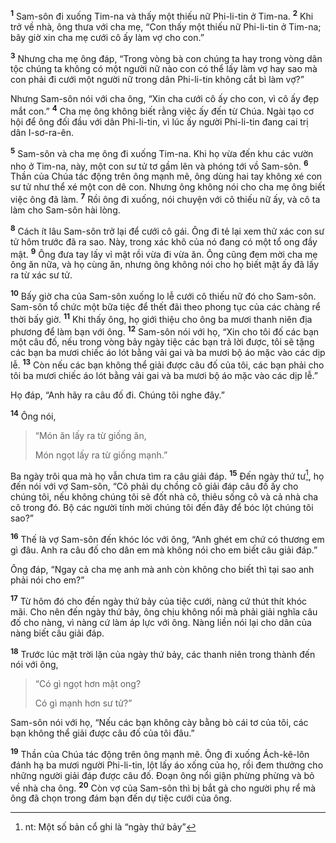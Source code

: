 <sup><b>1</b></sup> Sam-sôn đi xuống Tim-na và thấy một thiếu nữ Phi-li-tin ở Tim-na. <sup><b>2</b></sup> Khi trở về nhà, ông thưa với cha mẹ, “Con thấy một thiếu nữ Phi-li-tin ở Tim-na; bây giờ xin cha mẹ cưới cô ấy làm vợ cho con.”

<sup><b>3</b></sup> Nhưng cha mẹ ông đáp, “Trong vòng bà con chúng ta hay trong vòng dân tộc chúng ta không có một người nữ nào con có thể lấy làm vợ hay sao mà con phải đi cưới một người nữ trong dân Phi-li-tin không cắt bì làm vợ?”

Nhưng Sam-sôn nói với cha ông, “Xin cha cưới cô ấy cho con, vì cô ấy đẹp mắt con.” <sup><b>4</b></sup> Cha mẹ ông không biết rằng việc ấy đến từ Chúa. Ngài tạo cơ hội để ông đối đầu với dân Phi-li-tin, vì lúc ấy người Phi-li-tin đang cai trị dân I-sơ-ra-ên.

<sup><b>5</b></sup> Sam-sôn và cha mẹ ông đi xuống Tim-na. Khi họ vừa đến khu các vườn nho ở Tim-na, này, một con sư tử tơ gầm lên và phóng tới vồ Sam-sôn. <sup><b>6</b></sup> Thần của Chúa tác động trên ông mạnh mẽ, ông dùng hai tay không xé con sư tử như thể xé một con dê con. Nhưng ông không nói cho cha mẹ ông biết việc ông đã làm. <sup><b>7</b></sup> Rồi ông đi xuống, nói chuyện với cô thiếu nữ ấy, và cô ta làm cho Sam-sôn hài lòng.

<sup><b>8</b></sup> Cách ít lâu Sam-sôn trở lại để cưới cô gái. Ông đi tẻ lại xem thử xác con sư tử hôm trước đã ra sao. Này, trong xác khô của nó đang có một tổ ong đầy mật. <sup><b>9</b></sup> Ông đưa tay lấy vỉ mật rồi vừa đi vừa ăn. Ông cũng đem mời cha mẹ ông ăn nữa, và họ cùng ăn, nhưng ông không nói cho họ biết mật ấy đã lấy ra từ xác sư tử.

<sup><b>10</b></sup> Bấy giờ cha của Sam-sôn xuống lo lễ cưới cô thiếu nữ đó cho Sam-sôn. Sam-sôn tổ chức một bữa tiệc để thết đãi theo phong tục của các chàng rể thời bấy giờ. <sup><b>11</b></sup> Khi thấy ông, họ giới thiệu cho ông ba mươi thanh niên địa phương để làm bạn với ông. <sup><b>12</b></sup> Sam-sôn nói với họ, “Xin cho tôi đố các bạn một câu đố, nếu trong vòng bảy ngày tiệc các bạn trả lời được, tôi sẽ tặng các bạn ba mươi chiếc áo lót bằng vải gai và ba mươi bộ áo mặc vào các dịp lễ. <sup><b>13</b></sup> Còn nếu các bạn không thể giải được câu đố của tôi, các bạn phải cho tôi ba mươi chiếc áo lót bằng vải gai và ba mươi bộ áo mặc vào các dịp lễ.”

Họ đáp, “Anh hãy ra câu đố đi. Chúng tôi nghe đây.”

<sup><b>14</b></sup> Ông nói,


> “Món ăn lấy ra từ giống ăn,
> 
> Món ngọt lấy ra từ giống mạnh.”
>

Ba ngày trôi qua mà họ vẫn chưa tìm ra câu giải đáp. <sup><b>15</b></sup> Ðến ngày thứ tư[^1], họ đến nói với vợ Sam-sôn, “Cô phải dụ chồng cô giải đáp câu đố ấy cho chúng tôi, nếu không chúng tôi sẽ đốt nhà cô, thiêu sống cô và cả nhà cha cô trong đó. Bộ các người tính mời chúng tôi đến đây để bóc lột chúng tôi sao?”

<sup><b>16</b></sup> Thế là vợ Sam-sôn đến khóc lóc với ông, “Anh ghét em chứ có thương em gì đâu. Anh ra câu đố cho dân em mà không nói cho em biết câu giải đáp.”

Ông đáp, “Ngay cả cha mẹ anh mà anh còn không cho biết thì tại sao anh phải nói cho em?”

<sup><b>17</b></sup> Từ hôm đó cho đến ngày thứ bảy của tiệc cưới, nàng cứ thút thít khóc mãi. Cho nên đến ngày thứ bảy, ông chịu không nổi mà phải giải nghĩa câu đố cho nàng, vì nàng cứ làm áp lực với ông. Nàng liền nói lại cho dân của nàng biết câu giải đáp.

<sup><b>18</b></sup> Trước lúc mặt trời lặn của ngày thứ bảy, các thanh niên trong thành đến nói với ông,


> “Có gì ngọt hơn mật ong?
> 
> Có gì mạnh hơn sư tử?”
>

Sam-sôn nói với họ, “Nếu các bạn không cày bằng bò cái tơ của tôi, các bạn không thể giải được câu đố của tôi đâu.”

<sup><b>19</b></sup> Thần của Chúa tác động trên ông mạnh mẽ. Ông đi xuống Ách-kê-lôn đánh hạ ba mươi người Phi-li-tin, lột lấy áo xống của họ, rồi đem thưởng cho những người giải đáp được câu đố. Ðoạn ông nổi giận phừng phừng và bỏ về nhà cha ông. <sup><b>20</b></sup> Còn vợ của Sam-sôn thì bị bắt gả cho người phụ rể mà ông đã chọn trong đám bạn đến dự tiệc cưới của ông.

[^1]: nt: Một số bản cổ ghi là “ngày thứ bảy”